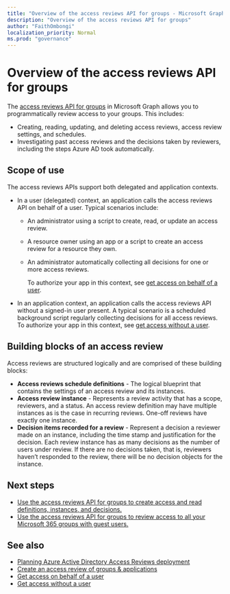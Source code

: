 ```yaml
---
title: "Overview of the access reviews API for groups - Microsoft Graph"
description: "Overview of the access reviews API for groups"
author: "FaithOmbongi"
localization_priority: Normal
ms.prod: "governance"
---
```


# Overview of the access reviews API for groups

The [access reviews API for groups](/graph/api/resources/accessreviewsv2-root?view=graph-rest-beta&preserve-view=true) in Microsoft Graph allows you to programmatically review access to your groups. This includes:
+ Creating, reading, updating, and deleting access reviews, access review settings, and schedules.
+ Investigating past access reviews and the decisions taken by reviewers, including the steps Azure AD took automatically.

## Scope of use

The access reviews APIs support both delegated and application contexts.
+ In a user (delegated) context, an application calls the access reviews API on behalf of a user. Typical scenarios include:
  + An administrator using a script to create, read, or update an access review.
  + A resource owner using an app or a script to create an access review for a resource they own.
  + An administrator automatically collecting all decisions for one or more access reviews.
  
    To authorize your app in this context, see [get access on behalf of a user](/graph/auth-v2-user).

+ In an application context, an application calls the access reviews API without a signed-in user present. A typical scenario is a scheduled background script regularly collecting decisions for all access reviews. To authorize your app in this context, see [get access without a user](/graph/auth-v2-service).

## Building blocks of an access review

Access reviews are structured logically and are comprised of these building blocks:
+ **Access reviews schedule definitions** -  The logical blueprint that contains the settings of an access review and its instances.
+ **Access review instance** - Represents a review activity that has a scope, reviewers, and a status. An access review definition may have multiple instances as is the case in recurring reviews. One-off reviews have exactly one instance.
+ **Decision items recorded for a review** - Represent a decision a reviewer made on an instance, including the time stamp and justification for the decision. Each review instance has as many decisions as the number of users under review. If there are no decisions taken, that is, reviewers haven’t responded to the review, there will be no decision objects for the instance.

## Next steps

+ [Use the access reviews API for groups to create access and read definitions, instances, and decisions.](tutorial-accessreviews-securitygroup.md)
+ [Use the access reviews API for groups to review access to all your Microsoft 365 groups with guest users.](tutorial-accessreviews-M365group.md)

## See also

+ [Planning Azure Active Directory Access Reviews deployment](/azure/active-directory/governance/deploy-access-reviews)
+ [Create an access review of groups & applications](/azure/active-directory/governance/create-access-review)
+ [Get access on behalf of a user](/graph/auth-v2-user)
+ [Get access without a user](/graph/auth-v2-service)
